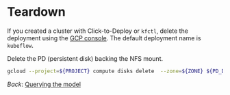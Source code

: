 # Teardown

If you created a cluster with Click-to-Deploy or `kfctl`, delete the deployment
using the [GCP console](https://console.cloud.google.com/dm/deployments). The
default deployment name is `kubeflow`.

Delete the PD (persistent disk) backing the NFS mount.

```bash
gcloud --project=${PROJECT} compute disks delete  --zone=${ZONE} ${PD_DISK_NAME}
```

*Back*: [Querying the model](04_querying_the_model.md)
